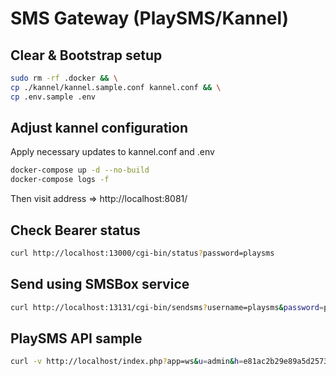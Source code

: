# SMS Gateway (PlaySMS/Kannel)

## Clear & Bootstrap setup

```bash
sudo rm -rf .docker && \
cp ./kannel/kannel.sample.conf kannel.conf && \
cp .env.sample .env
```

## Adjust kannel configuration

Apply necessary updates to kannel.conf and .env

```bash
docker-compose up -d --no-build
docker-compose logs -f
```

Then visit address => http://localhost:8081/

## Check Bearer status

```bash
curl http://localhost:13000/cgi-bin/status?password=playsms
```

## Send using SMSBox service

```bash
curl http://localhost:13131/cgi-bin/sendsms?username=playsms&password=playsms&to=234xxxxxxxxxx3&text=Hello+world
```

## PlaySMS API sample

```bash
curl -v http://localhost/index.php?app=ws&u=admin&h=e81ac2b29e89a5d2573fc985691712a6&op=pv&to=234xxxxxxxxxx3&msg=test+only
```

